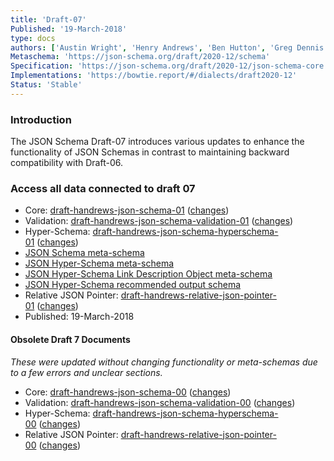 ```yaml
---
title: 'Draft-07'
Published: '19-March-2018'
type: docs
authors: ['Austin Wright', 'Henry Andrews', 'Ben Hutton', 'Greg Dennis']
Metaschema: 'https://json-schema.org/draft/2020-12/schema'
Specification: 'https://json-schema.org/draft/2020-12/json-schema-core.html'
Implementations: 'https://bowtie.report/#/dialects/draft2020-12'
Status: 'Stable'
---
```


### Introduction

The JSON Schema Draft-07 introduces various updates to enhance the functionality of JSON Schemas in contrast to maintaining backward compatibility with Draft-06.

### Access all data connected to draft 07

- Core: [draft-handrews-json-schema-01](https://json-schema.org/draft-07/draft-handrews-json-schema-01.html) ([changes](https://json-schema.org/draft-07/draft-handrews-json-schema-01.html#rfc.appendix.B))
- Validation: [draft-handrews-json-schema-validation-01](https://json-schema.org/draft-07/draft-handrews-json-schema-validation-01.html) ([changes](https://json-schema.org/draft-07/draft-handrews-json-schema-validation-01.html#rfc.appendix.B))
- Hyper-Schema: [draft-handrews-json-schema-hyperschema-01](https://json-schema.org/draft-07/draft-handrews-json-schema-hyperschema-01.html) ([changes](https://json-schema.org/draft-07/draft-handrews-json-schema-hyperschema-01.html#rfc.appendix.B))
- [JSON Schema meta-schema](https://json-schema.org/draft-07/schema)
- [JSON Hyper-Schema meta-schema](https://json-schema.org/draft-07/hyper-schema)
- [JSON Hyper-Schema Link Description Object meta-schema](https://json-schema.org/draft-07/links)
- [JSON Hyper-Schema recommended output schema](https://json-schema.org/draft-07/hyper-schema-output)
- Relative JSON Pointer: [draft-handrews-relative-json-pointer-01](https://tools.ietf.org/html/draft-handrews-relative-json-pointer-01) ([changes](https://tools.ietf.org/html/draft-handrews-relative-json-pointer-01#appendix-B))
- Published: 19-March-2018

#### Obsolete Draft 7 Documents

_These were updated without changing functionality or meta-schemas due to a few errors and unclear sections._

- Core: [draft-handrews-json-schema-00](https://json-schema.org/draft-07/draft-handrews-json-schema-00.pdf) ([changes](https://json-schema.org/draft-07/draft-handrews-json-schema-00.pdf#appendix-B))
- Validation: [draft-handrews-json-schema-validation-00](https://json-schema.org/draft-07/draft-handrews-json-schema-validation-00.pdf) ([changes](https://json-schema.org/draft-07/draft-handrews-json-schema-validation-00.pdf#appendix-B))
- Hyper-Schema: [draft-handrews-json-schema-hyperschema-00](https://json-schema.org/draft-07/draft-handrews-json-schema-hyperschema-00.html) ([changes](https://json-schema.org/draft-07/draft-handrews-json-schema-hyperschema-00.html#rfc.appendix.B))
- Relative JSON Pointer: [draft-handrews-relative-json-pointer-00](https://tools.ietf.org/html/draft-handrews-relative-json-pointer-00) ([changes](https://tools.ietf.org/html/draft-handrews-relative-json-pointer-00#appendix-B))
